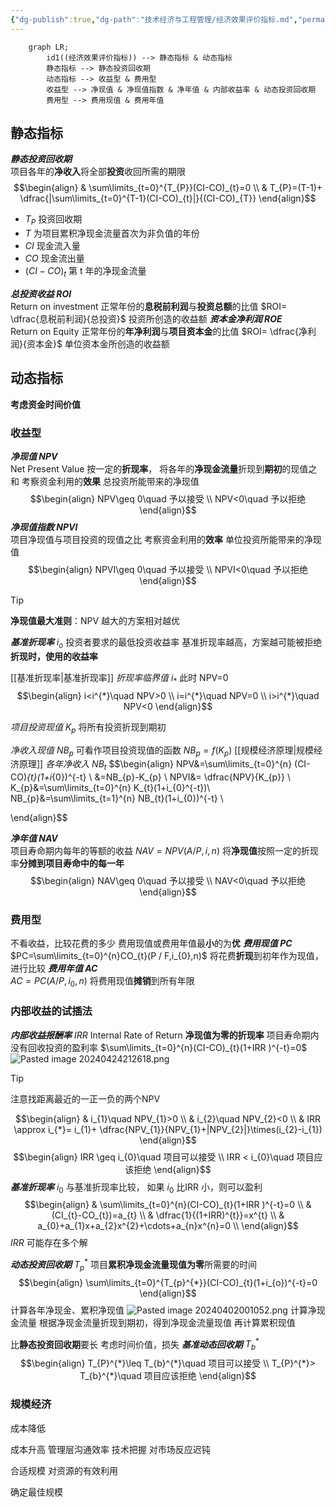 ```yaml
---
{"dg-publish":true,"dg-path":"技术经济与工程管理/经济效果评价指标.md","permalink":"/技术经济与工程管理/经济效果评价指标/","noteIcon":"","created":"2024-04-16T13:01:27.455+08:00","updated":"2024-04-25T10:18:59.243+08:00"}
---
```



```mermaid  
	graph LR;
		id1((经济效果评价指标)) --> 静态指标 & 动态指标
		静态指标 --> 静态投资回收期
		动态指标 --> 收益型 & 费用型
		收益型 --> 净现值 & 净现值指数 & 净年值 & 内部收益率 & 动态投资回收期		
		费用型 --> 费用现值 & 费用年值
```

## 静态指标
***静态投资回收期***  
项目各年的**净收入**将全部**投资**收回所需的期限
$$\begin{align}
 & \sum\limits_{t=0}^{T_{P}}(CI-CO)_{t}=0 \\
 & T_{P}=(T-1)+ \dfrac{|\sum\limits_{t=0}^{T-1}(CI-CO)_{t}|}{(CI-CO)_{T}}
\end{align}$$
-  $T_{P}$ 投资回收期
-  $T$ 为项目累积净现金流量首次为非负值的年份
-  $CI$ 现金流入量
-  $CO$ 现金流出量
-  $(CI-CO)_{t}$  第 t 年的净现金流量

***总投资收益 ROI***  
Return on investment
正常年份的**息税前利润**与**投资总额**的比值
$ROI= \dfrac{息税前利润}{总投资}$
投资所创造的收益额
***资本金净利润  ROE***  
Return on Equity
正常年份的**年净利润**与**项目资本金**的比值
$ROI= \dfrac{净利润}{资本金}$
单位资本金所创造的收益额
## 动态指标
**考虑资金时间价值**   
### 收益型
***净现值 NPV***  
Net Present Value 
按一定的**折现率**，
将各年的**净现金流量**折现到**期初**的现值之和
	考察资金利用的**效果**
	总投资所能带来的净现值
$$\begin{align}
NPV\geq 0\quad 予以接受 \\
NPV<0\quad 予以拒绝
\end{align}$$
***净现值指数 NPVI***  
项目净现值与项目投资的现值之比
	考察资金利用的**效率**
	单位投资所能带来的净现值
$$\begin{align}
NPVI\geq 0\quad 予以接受 \\
NPVI<0\quad 予以拒绝
\end{align}$$
>[!tip] 
**净现值最大准则**：NPV 越大的方案相对越优

***基准折现率***   $i_{o}$
投资者要求的最低投资收益率
	基准折现率越高，方案越可能被拒绝
**折现时，使用的收益率**

[[基准折现率\|基准折现率]]
*折现率临界值*  $i_{*}$    此时 NPV=0
$$\begin{align}
i<i^{*}\quad NPV>0 \\
i=i^{*}\quad NPV=0 \\
i>i^{*}\quad NPV<0
\end{align}$$


*项目投资现值*    $K_{p}$ 
将所有投资折现到期初

*净收入现值*   $NB_{p}$
可看作项目投资现值的函数 $NB_{p}=f(K_{p})$
[[规模经济原理\|规模经济原理]]
*各年净收入*   $NB_{t}$ 
$$\begin{align} 
NPV&=\sum\limits_{t=0}^{n} (CI-CO)_{t}(1+i_{0})^{-t} \\
&=NB_{p}-K_{p} \\
NPVI&= \dfrac{NPV}{K_{p}} \\
K_{p}&=\sum\limits_{t=0}^{n} K_{t}(1+i_{0}^{-t})\\
NB_{p}&=\sum\limits_{t=1}^{n} NB_{t}(1+i_{0})^{-t} \\

\end{align}$$

***净年值  NAV***  
项目寿命期内每年的等额的收益
$NAV=NPV(A/ P,i,n)$
将**净现值**按照一定的折现率**分摊到项目寿命中的每一年**
$$\begin{align}
NAV\geq 0\quad 予以接受 \\
NAV<0\quad 予以拒绝
\end{align}$$
### 费用型
不看收益，比较花费的多少
费用现值或费用年值最**小**的为**优**
***费用现值 PC***  
$PC=\sum\limits_{t=0}^{n}CO_{t}(P / F,i_{0},n)$
将花费**折现**到初年作为现值，进行比较
***费用年值 AC***  
$AC=PC(A / P,i_{0},n)$
将费用现值**摊销**到所有年限
### 内部收益的试插法
***内部收益报酬率***  $IRR$ 
Internal Rate of Return 
**净现值为零的折现率**
项目寿命期内没有回收投资的盈利率
$\sum\limits_{t=0}^{n}(CI-CO)_{t}(1+IRR )^{-t}=0$
![Pasted image 20240424212618.png](/img/user/%E5%8A%9F%E8%83%BD%E6%80%A7%E6%96%87%E4%BB%B6%E5%A4%B9/%E8%BD%BD%E5%85%A5%E7%9A%84%E5%AA%92%E4%BD%93%E8%B5%84%E6%BA%90/Pasted%20image%2020240424212618.png)
>[!tip] 
>注意找距离最近的一正一负的两个NPV

$$\begin{align}
 & i_{1}\quad NPV_{1}>0 \\
 & i_{2}\quad NPV_{2}<0 \\ 
 & IRR \approx i_{*}= i_{1}+ \dfrac{NPV_{1}}{NPV_{1}+|NPV_{2}|}\times(i_{2}-i_{1})
\end{align}$$
$$\begin{align}
IRR \geq i_{0}\quad 项目可以接受 \\
IRR < i_{0}\quad 项目应该拒绝
\end{align}$$
***基准折现率***  $i_{0}$
与基准折现率比较，
如果 $i_{0}$ 比IRR 小，则可以盈利
$$\begin{align}  
 & \sum\limits_{t=0}^{n}(CI-CO)_{t}(1+IRR )^{-t}=0 \\
 & (CI_{t}-CO_{t})=a_{t} \\ 
 & \dfrac{1}{(1+IRR)^{t}}=x^{t} \\  & a_{0}+a_{1}x+a_{2}x^{2}+\cdots+a_{n}x^{n}=0 \\
\end{align}$$
$IRR$ 可能存在多个解

***动态投资回收期***  $T_{p}^{*}$
项目**累积净现金流量现值为零**所需要的时间
$$\begin{align}
\sum\limits_{t=0}^{T_{p}^{*}}(CI-CO)_{t}(1+i_{o})^{-t}=0
\end{align}$$
计算各年净现金、累积净现值
![Pasted image 20240402001052.png](/img/user/%E5%8A%9F%E8%83%BD%E6%80%A7%E6%96%87%E4%BB%B6%E5%A4%B9/%E8%BD%BD%E5%85%A5%E7%9A%84%E5%AA%92%E4%BD%93%E8%B5%84%E6%BA%90/Pasted%20image%2020240402001052.png)
计算净现金流量
根据净现金流量折现到期初，得到净现金流量现值
再计算累积现值

比**静态投资回收期**要长
考虑时间价值，损失
***基准动态回收期*** $T_{b}^{*}$
$$\begin{align}
T_{P}^{*}\leq T_{b}^{*}\quad 项目可以接受 \\
T_{P}^{*}> T_{b}^{*}\quad 项目应该拒绝
\end{align}$$
### 规模经济
成本降低

成本升高
管理层沟通效率
技术把握
对市场反应迟钝


合适规模
对资源的有效利用

确定最佳规模